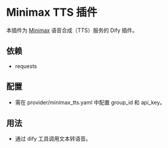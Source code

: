 # Minimax TTS 插件

本插件为 [Minimax](https://www.minimax.chat/) 语音合成（TTS）服务的 Dify 插件。

## 依赖
- requests

## 配置
- 需在 provider/minimax_tts.yaml 中配置 group_id 和 api_key。

## 用法
- 通过 dify 工具调用文本转语音。 